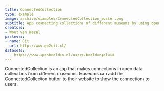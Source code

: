 ```yaml
---
title: ConnectedCollection
type: example
image: archive/examples/ConnectedCollection_poster.png
subtitle: App connecting collections of different museums by using open data
creators:
- Wout van Wezel
partners:
- name: Cit
  url: http://www.go2cit.nl/
datasets:
  - https://www.openbeelden.nl/users/beeldengeluid
---
```


ConnectedCollection is an app that makes connections in open data collections from different museums. Museums can add the ConnectedCollection button to their website to show the connections to users.
